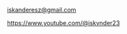 <!-- ![Group 1 (2)](https://user-images.githubusercontent.com/100485088/218311983-b6bbfcea-bce5-4d80-9fed-d050b9030412.png) -->

iskanderesz@gmail.com

https://www.youtube.com/@iskvnder23
